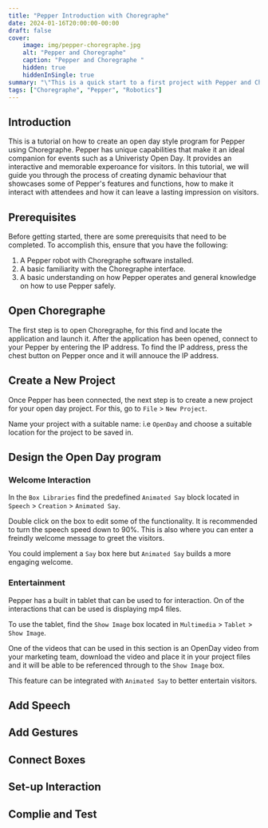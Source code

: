 ```yaml
---
title: "Pepper Introduction with Choregraphe"
date: 2024-01-16T20:00:00-00:00
draft: false
cover:
    image: img/pepper-choregraphe.jpg
    alt: "Pepper and Choregraphe"
    caption: "Pepper and Choregraphe "
    hidden: true
    hiddenInSingle: true
summary: "\"This is a quick start to a first project with Pepper and Choregraphe.\""
tags: ["Choregraphe", "Pepper", "Robotics"]
---
```


## Introduction
This is a tutorial on how to create an open day style program for Pepper using Choregraphe. Pepper has unique capabilities that make it an ideal companion for events such as a Univeristy Open Day. It provides an interactive and memorable experoance for visitors. In this tutorial, we will guide you through the process of creating dynamic behaviour that showcases some of Pepper's features and functions, how to make it interact with attendees and how it can leave a lasting impression on visitors.

## Prerequisites
Before getting started, there are some prerequisits that need to be completed. To accomplish this, ensure that you have the following:

1. A Pepper robot with Choregraphe software installed.
2. A basic familiarity with the Choregraphe interface.
3. A basic understanding on how Pepper operates and general knowledge on how to use Pepper safely.

## Open Choregraphe
The first step is to open Choregraphe, for this find and locate the application and launch it.
After the application has been opened, connect to your Pepper by entering the IP address.
To find the IP address, press the chest button on Pepper once and it will annouce the IP address.

## Create a New Project
Once Pepper has been connected, the next step is to create a new project for your open day project.
For this, go to `File` > `New Project`.

Name your project with a suitable name: i.e `OpenDay` and choose a suitable location for the project to be saved in.

## Design the Open Day program
### Welcome Interaction
In the `Box Libraries` find the predefined `Animated Say` block located in `Speech` > `Creation` > `Animated Say`.

Double click on the box to edit some of the functionality. It is recommended to turn the speech speed down to 90%. This is also where you can enter a freindly welcome message to greet the visitors. 

You could implement a `Say` box here but `Animated Say` builds a more engaging welcome.

### Entertainment
Pepper has a built in tablet that can be used to for interaction. On of the interactions that can be used is displaying mp4 files. 

To use the tablet, find the `Show Image` box located in `Multimedia` > `Tablet` > `Show Image`. 

One of the videos that can be used in this section is an OpenDay video from your marketing team, download the video and place it in your project files and it will be able to be referenced through to the `Show Image` box. 

This feature can be integrated with `Animated Say` to better entertain visitors.

## Add Speech

## Add Gestures

## Connect Boxes

## Set-up Interaction

## Complie and Test

